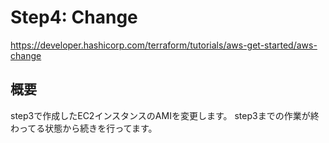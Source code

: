 # Step4: Change
https://developer.hashicorp.com/terraform/tutorials/aws-get-started/aws-change

## 概要
step3で作成したEC2インスタンスのAMIを変更します。
step3までの作業が終わってる状態から続きを行ってます。

